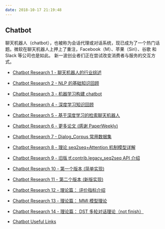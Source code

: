 ```yaml
---
date: 2018-10-17 21:19:48
---
```


## Chatbot

                聊天机器人（chatbot），也被称为会话代理或对话系统，现已成为了一个热门话题。微软在聊天机器人上押上了重注，Facebook（M）、苹果（Siri）、谷歌 和 Slack 等公司也是如此。 新一波创业者们正在尝试改变消费者与服务的交互方式。

- [Chatbot Research 1 - 聊天机器人的行业综述][b1]

- [Chatbot Research 2 - NLP 的基础知识回顾][b2]

- [Chatbot Research 3 - 机器学习构建 chatbot][b3]

- [Chatbot Research 4 - 深度学习知识回顾][b4]

- [Chatbot Research 5 - 基于深度学习的检索聊天机器人][b5]

- [Chatbot Research 6 - 更多论文 (感谢 PaperWeekly)][b6]

- [Chatbot Research 7 - Dialog_Corpus 常用数据集][b7]

- [Chatbot Research 8 - 理论 seq2seq+Attention 机制模型详解][b8]

- [Chatbot Research 9 - 旧版 tf.contrib.legacy_seq2seq API 介绍][b9]

- [Chatbot Research 10 - 第一个版本 (简单实现)][b10]

- [Chatbot Research 11 - 第二个版本 (新版实现)][b11]

- [Chatbot Research 12 - 理论篇： 评价指标介绍][b12]

- [Chatbot Research 13 - 理论篇： MMI 模型理论][b13]

- [Chatbot Research 14 - 理论篇： DST 多轮对话理论（not finish）][0]

- [Chatbot Useful Links][com]

[bot1]: /2018/11/15/ops/ops-common-links-for-chatbot/

[0]: /chatbot
[b1]: /2017/08/11/chatbot/chatbot-research1/
[b2]: /2017/08/12/chatbot/chatbot-research2/
[b3]: /2017/08/13/chatbot/chatbot-research3/
[b4]: /2017/08/14/chatbot/chatbot-research4/
[b5]: /2017/08/15/chatbot/chatbot-research5/
[b6]: /2017/08/16/chatbot/chatbot-research6/
[b7]: /2017/09/26/chatbot/chatbot-research7/
[b8]: /2017/11/17/chatbot/chatbot-research8/
[b9]:/2017/11/19/chatbot/chatbot-research9/
[b10]: /2017/11/26/chatbot/chatbot-research10/
[b11]: /2018/11/29/chatbot/chatbot-research11/
[b12]: /2018/12/01/chatbot/chatbot-research12/
[b13]: /2018/12/05/chatbot/chatbot-research13/

[com]: /2017/10/14/ops/ops-common-links/

